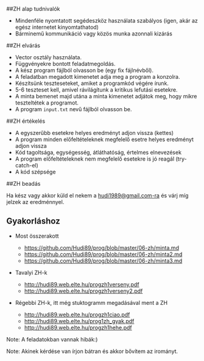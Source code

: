 ##ZH alap tudnivalók
* Mindenféle nyomtatott segédeszköz használata szabályos (igen, akár az egész internetet kinyomtathatod)
* Bárminemű kommunikáció vagy közös munka azonnali kizárás

##ZH elvárás
* Vector osztály használata.
* Függvényekre bontott feladatmegoldás.
* A kész program fájlból olvasson be (egy fix fájlnévből).
* A feladatban megadott kimenetet adja meg a program a konzolra.
* Készítsünk teszteseteket, amiket a programkód végére írunk.
 * 5-6 teszteset kell, amivel rávilágítunk a kritikus lefutási esetekre.
 * A minta bemenet majd utána a minta kimenetet adjátok meg, hogy mikre teszteltétek a programot.
* A program ```input.txt``` nevű fájlból olvasson be.

##ZH értékelés
* A egyszerűbb esetekre helyes eredményt adjon vissza (kettes)
* A program minden előfeltételeknek megfelelő esetre helyes eredményt adjon vissza
* Kód tagoltsága, egységesség, átláthatóság, értelmes elnevezések
* A program előfeltételeknek nem megfelelő esetekre is jó reagál (try-catch-el)
* A kód szépsége


##ZH beadás

Ha kész vagy akkor küld el nekem a hudi1989@gmail.com-ra és várj míg jelzek az eredménnyel.

## Gyakorláshoz
* Most összerakott
  * https://github.com/Hudi89/prog/blob/master/06-zh/minta.md
  * https://github.com/Hudi89/prog/blob/master/06-zh/minta2.md
  * https://github.com/Hudi89/prog/blob/master/06-zh/minta3.md
* Tavalyi ZH-k 
  * http://hudi89.web.elte.hu/progzh1verseny.pdf
  * http://hudi89.web.elte.hu/progzh1verseny2.pdf

* Régebbi ZH-k, itt még stuktogramm megadásával ment a ZH
  * http://hudi89.web.elte.hu/progzh1ciao.pdf
  * http://hudi89.web.elte.hu/prog1zh_gyak.pdf
  * http://hudi89.web.elte.hu/progzh1hehe.pdf

Note: A feladatokban vannak hibák:)

Note: Akinek kérdése van írjon bátran és akkor bővítem az irományt.
